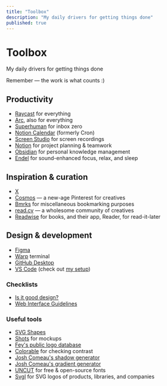 ```yaml
---
title: "Toolbox"
description: "My daily drivers for getting things done"
published: true
---
```


# Toolbox

<Comment type="block">My daily drivers for getting things done</Comment>

<Comment type="block">Remember — the work is what counts :)</Comment>

## Productivity

- [Raycast](https://raycast.com/hey/2fae7d53) for everything
- [Arc](https://arc.net/gift/6a6a1565), also for everything
- [Superhuman](https://superhuman.com/refer/orlt8348) for inbox zero
- [Notion Calendar](https://calendar.notion.so) (formerly Cron)
- [Screen Studio](https://screen.studio) for screen recordings
- [Notion](https://notion.so) for project planning & teamwork
- [Obsidian](https://obsidian.md) for personal knowledge management
- [Endel](https://code.endel.io/?code=15u21rj) for sound-enhanced focus, relax, and sleep

## Inspiration & curation

- [X](https://x.com)
- [Cosmos](https://cosmos.so/i/w09x62) — a new-age Pinterest for creatives
- [Bmrks](https://bmrks.com) for miscellaneous bookmarking purposes
- [read.cv](https://read.cv/join/edwardshturman) — a wholesome community of creatives
- [Readwise](https://readwise.io/i/edward676) for books, and their app, Reader, for read-it-later

## Design & development

- [Figma](https://figma.com)
- [Warp](https://app.warp.dev/referral/DX9DLQ) terminal
- [GitHub Desktop](https://desktop.github.com)
- [VS Code](https://vscode.dev) (check out [my setup](/notes/vs-code))

### Checklists

- [Is it good design?](https://isitgood.design/)
- [Web Interface Guidelines](https://interfaces.rauno.me)

### Useful tools

- [SVG Shapes](https://shapes.framer.website)
- [Shots](https://shots.so) for mockups
- [Fey's public logo database](https://feylogos.com)
- [Colorable](https://colorable.jxnblk.com) for checking contrast
- [Josh Comeau's shadow generator](https://joshwcomeau.com/shadow-palette)
- [Josh Comeau's gradient generator](https://joshwcomeau.com/gradient-generator)
- [UNCUT](https://uncut.wtf) for free & open-source fonts
- [Svgl](https://svgl.app) for SVG logos of products, libraries, and companies
